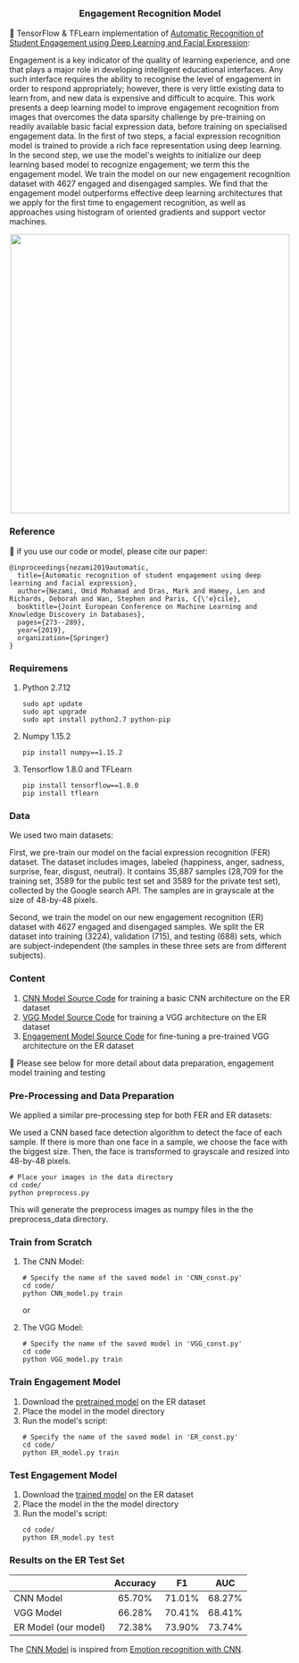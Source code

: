 # 

<h3 align="center">
<p>Engagement Recognition Model
</h3>

🤗 TensorFlow & TFLearn implementation of [Automatic Recognition of Student Engagement using Deep Learning and Facial Expression](https://arxiv.org/abs/1808.02324):


Engagement is a key indicator of the quality of learning experience, and one that plays a major role in developing intelligent educational interfaces. Any such interface requires the ability to recognise the level of engagement in order to respond appropriately; however, there is very little existing data to learn from, and new data is expensive and difficult to acquire. This work presents a deep learning model to improve engagement recognition from images that overcomes the data sparsity challenge by pre-training on readily available basic facial expression data, before training on specialised engagement data. In the first of two steps, a facial expression recognition model is trained to provide a rich face representation using deep learning. In the second step, we use the model's weights to initialize our deep learning based model to recognize engagement; we term this the engagement model. We train the model on our new engagement recognition dataset with 4627 engaged and disengaged samples. We find that the engagement model outperforms effective deep learning architectures that we apply for the first time to engagement recognition, as well as approaches using histogram of oriented gradients and support vector machines.
<p align="center">
<img src="images/VGG_eng_model.jpg" width=500 high=700>
</p>

### Reference
🤗 if you use our code or model, please cite our paper:
```
@inproceedings{nezami2019automatic,
  title={Automatic recognition of student engagement using deep learning and facial expression},
  author={Nezami, Omid Mohamad and Dras, Mark and Hamey, Len and Richards, Deborah and Wan, Stephen and Paris, C{\'e}cile},
  booktitle={Joint European Conference on Machine Learning and Knowledge Discovery in Databases},
  pages={273--289},
  year={2019},
  organization={Springer}
}
```
### Requiremens
1. Python 2.7.12
    ```
   sudo apt update
   sudo apt upgrade
   sudo apt install python2.7 python-pip
    ```
2. Numpy 1.15.2
    ```
    pip install numpy==1.15.2
    ```
3. Tensorflow 1.8.0 and TFLearn
    ```
    pip install tensorflow==1.8.0
    pip install tflearn
    ```


### Data
We used two main datasets: 

First, we pre-train our model on the facial expression recognition (FER) dataset. The dataset includes images, labeled {happiness, anger, sadness, surprise, fear, disgust, neutral}. It contains 35,887 samples (28,709 for the training set, 3589 for the public test set and 3589 for the private test set), collected by the Google search API. The samples are in grayscale at the size of 48-by-48 pixels.

Second, we train the model on our new engagement recognition (ER) dataset with 4627 engaged and disengaged samples. We split the ER dataset into training (3224), validation (715), and testing (688) sets, which are subject-independent (the samples in these three sets are from different subjects).

### Content
1. [CNN Model Source Code](/code/CNN_model.py) for training a basic CNN architecture on the ER dataset
2. [VGG Model Source Code](/code/VGG_model.py) for training a VGG architecture on the ER dataset
3. [Engagement Model Source Code](/code/ER_model.py) for fine-tuning a pre-trained VGG architecture on the ER dataset

🤗 Please see below for more detail about data preparation, engagement model training and testing
### Pre-Processing and Data Preparation 
We applied a similar pre-processing step for both FER and ER datasets:

We used a CNN based face detection algorithm to detect the face of each sample. If there is more than one face in a sample, we choose the face with the biggest size. Then, the face is transformed to grayscale and resized into 48-by-48 pixels.
```
# Place your images in the data directory
cd code/
python preprocess.py
```
This will generate the preprocess images as numpy files in the the preprocess_data directory.

### Train from Scratch
1. The CNN Model:
    ````
    # Specify the name of the saved model in 'CNN_const.py'
    cd code/
    python CNN_model.py train
    ````
   or
   
2. The VGG Model:
    ````
    # Specify the name of the saved model in 'VGG_const.py'
    cd code
    python VGG_model.py train
    ````
### Train Engagement Model
1. Download the [pretrained model](https://cloudstor.aarnet.edu.au/plus/s/LqqdgwJ69NEdnDS) on the ER dataset
2. Place the model in the model directory
2. Run the model's script:
    ````
   # Specify the name of the saved model in 'ER_const.py'
    cd code/
    python ER_model.py train
    ````

### Test Engagement Model
1. Download the [trained model](https://cloudstor.aarnet.edu.au/plus/s/i3oPqcjXhG7Ymva) on the ER dataset
2. Place the model in the the model directory
3. Run the model's script:
    ````
    cd code/
    python ER_model.py test
    ````
    
### Results on the ER Test Set
|                   | Accuracy     | F1 | AUC    |
|-------------------|:-------------------:|:------------------------:|:---------------------:|
|CNN Model | 65.70%  | 71.01% | 68.27%  |
|VGG Model | 66.28%  | 70.41% | 68.41%  |
|ER Model (our model) | 72.38%  | 73.90% | 73.74%  |

The [CNN Model](/code/CNN_model.py) is inspired from [Emotion recognition with CNN](
https://github.com/isseu/emotion-recognition-neural-networks).